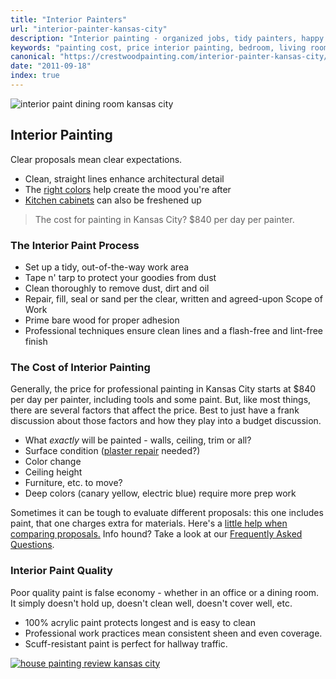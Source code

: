 ```yaml
---
title: "Interior Painters"
url: "interior-painter-kansas-city"
description: "Interior painting - organized jobs, tidy painters, happy customers"
keywords: "painting cost, price interior painting, bedroom, living room"
canonical: "https://crestwoodpainting.com/interior-painter-kansas-city/"
date: "2011-09-18"
index: true 
---
```

![interior paint dining room kansas city](/images/dr-orange.webp "Dining Room paint")

## Interior Painting

Clear proposals mean clear expectations.

- Clean, straight lines enhance architectural detail
- The [right colors](/chameleon-colors/) help create the mood you're after
- [Kitchen cabinets](/cabinet-painting/) can also be freshened up

> The cost for painting in Kansas City? $840 per day per painter.

### The Interior Paint Process

- Set up a tidy, out-of-the-way work area
- Tape n' tarp to protect your goodies from dust
- Clean thoroughly to remove dust, dirt and oil
- Repair, fill, seal or sand per the clear, written and agreed-upon Scope of Work
- Prime bare wood for proper adhesion
- Professional techniques ensure clean lines and a flash-free and lint-free finish

### The Cost of Interior Painting

Generally, the price for professional painting in Kansas City starts at $840 per day per painter, including tools and some paint. But, like most things, there are several factors that affect the price. Best to just have a frank discussion about those factors and how they play into a budget discussion.

- What *exactly* will be painted - walls, ceiling, trim or all?
- Surface condition ([plaster repair](/plaster-repair-kansas-city/) needed?)
- Color change
- Ceiling height
- Furniture, etc. to move?
- Deep colors (canary yellow, electric blue) require more prep work

Sometimes it can be tough to evaluate different proposals: this one includes paint, that one charges extra for materials. Here's a [little help when comparing proposals.](/compare-paint-bids/) Info hound? Take a look at our [Frequently Asked Questions](/faqs/).

### Interior Paint Quality

Poor quality paint is false economy - whether in an office or a dining room. It simply doesn't hold up, doesn't clean well, doesn't cover well, etc.

- 100% acrylic paint protects longest and is easy to clean
- Professional work practices mean consistent sheen and even coverage.
- Scuff-resistant paint is perfect for hallway traffic.

[![house painting review kansas city](/images/r14-12-conley.webp)](/reviews/)
